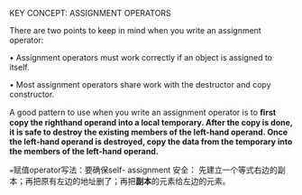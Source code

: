 KEY CONCEPT: ASSIGNMENT OPERATORS

There are two points to keep in mind when you write an assignment operator:

• Assignment operators must work correctly if an object is assigned to itself.

• Most assignment operators share work with the destructor and copy constructor.

A good pattern to use when you write an assignment operator is to **ﬁrst copy the righthand operand into a local temporary. After the copy is done, it is safe to destroy the existing members of the left-hand operand. Once the left-hand operand is destroyed, copy the data from the temporary into the members of the left-hand operand.**



`=`赋值operator写法：要确保self- assignment 安全： 先建立一个等式右边的副本；再把原有左边的地址删了；再把**副本**的元素给左边的元素。

